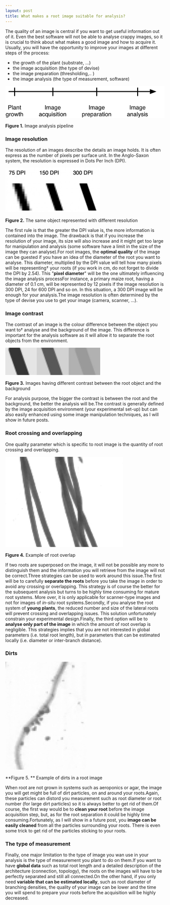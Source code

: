 ```yaml
---
layout: post
title: What makes a root image suitable for analysis?
---
```



The quality of an image is central if you want to get useful information out of it. Even the best software will not be able to analyse crappy images, so it is crucial to think about what makes a good image and how to acquire it. Usually, you will have the opportunity to improve your images at different steps of the process:

- the growth of the plant (substrate, ...)
- the image acquisition (the type of devise)
- the image preparation (thresholding,.. )
- the image analysis (the type of measurement, software)

![Image analysis pipeline](/_figures/good-image-1.png)

**Figure 1.** Image analysis pipeline



### Image resolution

The resolution of an images describe the details an image holds. It is often express as the number of pixels per surface unit. In the Anglo-Saxon system, the resolution is expressed in Dots Per Inch (DPI).

![The same object represented with different resolution](/_figures/good-image-2.jpg)

**Figure 2.** The same object represented with different resolution


The first rule is that the greater the DPI value is, the more information is contained into the image. The drawback is that if you increase the resolution of your image, its size will also increase and it might get too large for manipulation and analysis (some software have a limit in the size of the image they can analyse).For root images, the **optimal quality** of the image can be guested if you have an idea of the diameter of the root you want to analyse. This diameter, multiplied by the DPI value will tell how many pixels will be representing† your roots (if you work in cm, do not forget to divide the DPI by 2.54). This "**pixel diameter**" will be the one ultimately influencing the image analysis processFor instance, a primary maize root, having a diameter of 0.1 cm, will be represented by 12 pixels if the image resolution is 300 DPI, 24 for 600 DPI and so on. In this situation, a 300 DPI image will be enough for your analysis.The image resolution is often determined by the type of devise you use to get your image (camera, scanner, ...).

### Image contrast

The contrast of an image is the colour difference between the object you want to† analyse and the background of the image. This difference is important for the analysis software as it will allow it to separate the root objects from the environment.

![Images having different contrast between the root object and the background](/_figures/good-image-3.jpg)

**Figure 3.** Images having different contrast between the root object and the background

For analysis purpose, the bigger the contrast is between the root and the background, the better the analysis will be.The contrast is generally defined by the image acquisition environment (your experimental set-up) but can also easily enhanced using some image manipulation techniques, as I will show in future posts.

### Root crossing and overlapping

One quality parameter which is specific to root image is the quantity of root crossing and overlapping.

![Example of root overlap](/_figures/good-image-4.jpg)

**Figure 4.** Example of root overlap


If two roots are superposed on the image, it will not be possible any more to distinguish them and the information you will retrieve from the image will not be correct.Three strategies can be used to work around this issue.The first will be to carefully **separate the roots** before you take the image in order to avoid any crossing or overlapping. This strategy is of course the better for the subsequent analysis but turns to be highly time consuming for mature root systems. More over, it is only applicable for scanner-type images and not for images of <em>in-situ</em> root systems.Secondly, if you analyse the root system of **young plants**, the reduced number and size of the lateral roots will prevent crossing and overlapping issues. This solution unfortunately constrain your experimental design.Finally, the third option will be to **analyse only part of the image** in which the amount of root overlap is negligible. This strategies implies that you are not interested in global parameters (i.e. total root length), but in parameters that can be estimated locally (i.e. diameter or inter-branch distance).

### Dirts

![Example of dirts in a root image](/_figures/good-image-5.jpg)

**Figure 5. ** Example of dirts in a root image


When root are not grown in systems such as aeroponics or agar, the image you will get might be full of dirt particles, on and around your roots.Again, these particles can distord you measurement such as root diameter or root number (for large dirt particles) so it is always better to get rid of them.Of course, the first way would be to **clean your root** before the image acquisition step, but, as for the root separation it could be highly time consuming.Fortunately, as I will show in a future post, you **image can be easily cleaned** from all the particles surrounding your roots. There is even some trick to get rid of the particles sticking to your roots.

### The type of measurement

Finally, one major limitation to the type of image you wan use in your analysis is the type of measurement you plant to do on them.If you want to have **global data** such as total root length and a detailed description of the architecture (connection, topology), the roots on the images will have to be perfectly separated and still all connected.On the other hand, if you only need **variable that can be estimated locally**, such as root diameter of branching densities, the quality of your image can be lower and the time you will spend to prepare your roots before the acquisition will be highly decreased.
